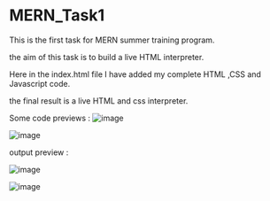 # MERN_Task1
This is the first task for MERN summer training program.

the aim of this task is to build a live HTML interpreter.

Here in the index.html file I have added my complete HTML ,CSS and Javascript code.

the  final result is a live HTML and css interpreter.

Some code previews :
![image](https://user-images.githubusercontent.com/77195565/179365098-640aa07d-b907-451b-a360-7444300d92c6.png)

![image](https://user-images.githubusercontent.com/77195565/179365109-be954c18-5d44-4bb3-b310-8e5b89921b07.png)


output preview :

![image](https://user-images.githubusercontent.com/77195565/179365126-f8afbc3e-ac01-46cb-a378-17a0f65596c9.png)

![image](https://user-images.githubusercontent.com/77195565/179365239-f79bf115-cd93-4f9b-8d7c-a6fc58d446bc.png)
